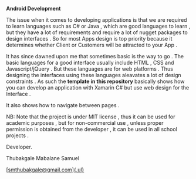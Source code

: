 **Android Development**

The issue when it comes to developing applications is that we are
required to learn languages such as C\# or Java , which are good
languages to learn , but they have a lot of requirements and require a
lot of nugget packages to design interfaces . So for most Apps design is
top priority because it determines whether Client or Customers will be
attracted to your App .

It has since dawned upon me that sometimes basic is the way to go . The
basic languages for a good interface usually include HTML , CSS and
Javascript/jQuery . But these languages are for web platforms . Thus
designing the interfaces using these languages aleavates a lot of design
constraints . As such the **template in this repository** basically
shows how you can develop an application with Xamarin C\# but use web
design for the Interface .

It also shows how to navigate between pages .

NB: Note that the project is under MIT license , thus it can be used for
academic purposes , but for non-commercial use , unless proper
permission is obtained from the developer , it can be used in all school
projects .

Developer.

Thubakgale Mabalane Samuel

[[smthubakgale\@gmail.com]{.ul}](mailto:smthubakgale@gmail.com)
